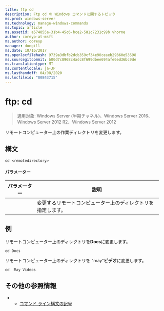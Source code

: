 ```yaml
---
title: ftp cd
description: Ftp cd の Windows コマンドに関するトピック
ms.prod: windows-server
ms.technology: manage-windows-commands
ms.topic: article
ms.assetid: a574855a-31b4-45c6-bce2-581c7231c99b vhorne
author: coreyp-at-msft
ms.author: coreyp
manager: dongill
ms.date: 10/16/2017
ms.openlocfilehash: 9739a3dbfb2dcb350cf34e90ceaeb29360e53598
ms.sourcegitcommit: b00d7c8968c4adc8f699dbee694afe6ed36bc9de
ms.translationtype: MT
ms.contentlocale: ja-JP
ms.lasthandoff: 04/08/2020
ms.locfileid: "80843715"
---
```

# <a name="ftp-cd"></a>ftp: cd

>適用対象: Windows Server (半期チャネル)、Windows Server 2016、Windows Server 2012 R2、Windows Server 2012

リモートコンピューター上の作業ディレクトリを変更します。   
## <a name="syntax"></a>構文  
```  
cd <remotedirectory>  
```  
#### <a name="parameters"></a>パラメーター  

|     パラメーター     |                                 説明                                 |
|-------------------|-----------------------------------------------------------------------------|
| <remotedirectory> | 変更するリモートコンピューター上のディレクトリを指定します。 |

## <a name="examples"></a><a name=BKMK_Examples></a>例  
リモートコンピューター上のディレクトリを**Docs**に変更します。  
```  
cd Docs  
```  
リモートコンピューター上のディレクトリを "may"**ビデオ**に変更します。  
```  
cd  May Videos  
```  
## <a name="additional-references"></a>その他の参照情報  
-   - [コマンド ライン構文の記号](command-line-syntax-key.md)  
